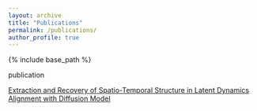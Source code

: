 ```yaml
---
layout: archive
title: "Publications"
permalink: /publications/
author_profile: true
---
```



<!-- {% if author.googlescholar %}
  You can also find my articles on <u><a href="{{author.googlescholar}}">my Google Scholar profile</a>.</u>
{% endif %} -->

{% include base_path %}

<!-- {% for post in site.publications reversed %}
  {% include archive-single.html %}
{% endfor %}  -->

publication

[Extraction and Recovery of Spatio-Temporal Structure in Latent Dynamics Alignment with Diffusion Model](https://arxiv.org/abs/2306.06138)